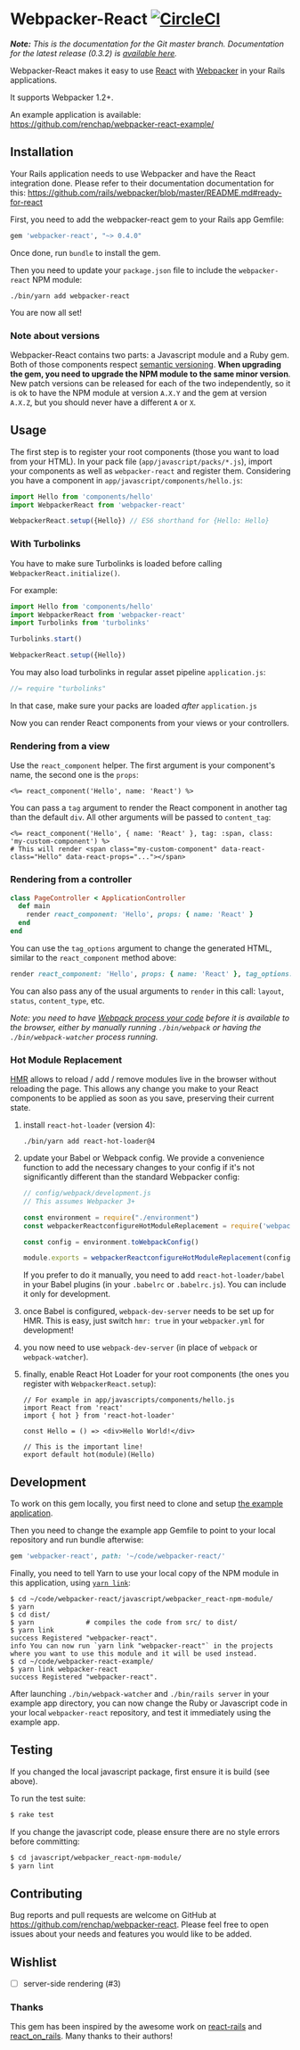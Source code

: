 # Webpacker-React [![CircleCI](https://circleci.com/gh/renchap/webpacker-react.svg?style=svg)](https://circleci.com/gh/renchap/webpacker-react)

*__Note:__ This is the documentation for the Git master branch. Documentation for the latest release (0.3.2) is [available here](https://github.com/renchap/webpacker-react/tree/v0.3.2).*

Webpacker-React makes it easy to use [React](https://facebook.github.io/react/) with [Webpacker](https://github.com/rails/webpacker) in your Rails applications.

It supports Webpacker 1.2+.

An example application is available: https://github.com/renchap/webpacker-react-example/

## Installation

Your Rails application needs to use Webpacker and have the React integration done. Please refer to their documentation documentation for this: https://github.com/rails/webpacker/blob/master/README.md#ready-for-react

First, you need to add the webpacker-react gem to your Rails app Gemfile:

```ruby
gem 'webpacker-react', "~> 0.4.0"
```

Once done, run `bundle` to install the gem.

Then you need to update your `package.json` file to include the `webpacker-react` NPM module:

`./bin/yarn add webpacker-react`

You are now all set!

### Note about versions

Webpacker-React contains two parts: a Javascript module and a Ruby gem. Both of those components respect [semantic versioning](http://semver.org). **When upgrading the gem, you need to upgrade the NPM module to the same minor version**. New patch versions can be released for each of the two independently, so it is ok to have the NPM module at version `A.X.Y` and the gem at version `A.X.Z`, but you should never have a different `A` or `X`.

## Usage

The first step is to register your root components (those you want to load from your HTML).
In your pack file (`app/javascript/packs/*.js`), import your components as well as `webpacker-react` and register them. Considering you have a component in `app/javascript/components/hello.js`:

```javascript
import Hello from 'components/hello'
import WebpackerReact from 'webpacker-react'

WebpackerReact.setup({Hello}) // ES6 shorthand for {Hello: Hello}
```

### With Turbolinks

You have to make sure Turbolinks is loaded before calling `WebpackerReact.initialize()`.

For example:

```javascript
import Hello from 'components/hello'
import WebpackerReact from 'webpacker-react'
import Turbolinks from 'turbolinks'

Turbolinks.start()

WebpackerReact.setup({Hello})
```

You may also load turbolinks in regular asset pipeline `application.js`:

```javascript
//= require "turbolinks"
```

In that case, make sure your packs are loaded *after* `application.js`

Now you can render React components from your views or your controllers.

### Rendering from a view

Use the `react_component` helper. The first argument is your component's name, the second one is the `props`:

```erb
<%= react_component('Hello', name: 'React') %>
```

You can pass a `tag` argument to render the React component in another tag than the default `div`. All other arguments will be passed to `content_tag`:

```erb
<%= react_component('Hello', { name: 'React' }, tag: :span, class: 'my-custom-component') %>
# This will render <span class="my-custom-component" data-react-class="Hello" data-react-props="..."></span>
```

### Rendering from a controller

```rb
class PageController < ApplicationController
  def main
    render react_component: 'Hello', props: { name: 'React' }
  end
end
```

You can use the `tag_options` argument to change the generated HTML, similar to the `react_component` method above:

```rb
render react_component: 'Hello', props: { name: 'React' }, tag_options: { tag: :span, class: 'my-custom-component' }
```

You can also pass any of the usual arguments to `render` in this call: `layout`, `status`, `content_type`, etc.

*Note: you need to have [Webpack process your code](https://github.com/rails/webpacker#binstubs) before it is available to the browser, either by manually running `./bin/webpack` or having the `./bin/webpack-watcher` process running.*

### Hot Module Replacement

[HMR](https://webpack.js.org/concepts/hot-module-replacement/) allows to reload / add / remove modules live in the browser without
reloading the page. This allows any change you make to your React components to be applied as soon as you save,
preserving their current state.

1. install `react-hot-loader` (version 4):
      ```
      ./bin/yarn add react-hot-loader@4
      ```

2. update your Babel or Webpack config. We provide a convenience function to add the necessary changes to your config if it's not significantly different than the standard Webpacker config:
      ```js
      // config/webpack/development.js
      // This assumes Webpacker 3+

      const environment = require("./environment")
      const webpackerReactconfigureHotModuleReplacement = require('webpacker-react/configure-hot-module-replacement')

      const config = environment.toWebpackConfig()

      module.exports = webpackerReactconfigureHotModuleReplacement(config)
      ```

      If you prefer to do it manually, you need to add `react-hot-loader/babel` in your Babel plugins (in your `.babelrc` or `.babelrc.js`). You can include it only for development.

3. once Babel is configured, `webpack-dev-server` needs to be set up for HMR. This is easy, just switch `hmr: true` in your `webpacker.yml` for development!

4. you now need to use `webpack-dev-server` (in place of `webpack` or `webpack-watcher`).

5. finally, enable React Hot Loader for your root components (the ones you register with `WebpackerReact.setup`):
    ```es6
    // For example in app/javascripts/components/hello.js
    import React from 'react'
    import { hot } from 'react-hot-loader'

    const Hello = () => <div>Hello World!</div>

    // This is the important line!
    export default hot(module)(Hello)
    ```

## Development

To work on this gem locally, you first need to clone and setup [the example application](https://github.com/renchap/webpacker-react-example).

Then you need to change the example app Gemfile to point to your local repository and run bundle afterwise:

```ruby
gem 'webpacker-react', path: '~/code/webpacker-react/'
```

Finally, you need to tell Yarn to use your local copy of the NPM module in this application, using [`yarn link`](https://yarnpkg.com/en/docs/cli/link):

```
$ cd ~/code/webpacker-react/javascript/webpacker_react-npm-module/
$ yarn
$ cd dist/
$ yarn             # compiles the code from src/ to dist/
$ yarn link
success Registered "webpacker-react".
info You can now run `yarn link "webpacker-react"` in the projects where you want to use this module and it will be used instead.
$ cd ~/code/webpacker-react-example/
$ yarn link webpacker-react
success Registered "webpacker-react".
```

After launching `./bin/webpack-watcher` and `./bin/rails server` in your example app directory, you can now change the Ruby or Javascript code in your local `webpacker-react` repository, and test it immediately using the example app.

## Testing

If you changed the local javascript package, first ensure it is build (see above).

To run the test suite:

```sh
$ rake test
```

If you change the javascript code, please ensure there are no style errors before committing:

```sh
$ cd javascript/webpacker_react-npm-module/
$ yarn lint
```

## Contributing

Bug reports and pull requests are welcome on GitHub at https://github.com/renchap/webpacker-react.
Please feel free to open issues about your needs and features you would like to be added.

## Wishlist

- [ ] server-side rendering (#3)

### Thanks

This gem has been inspired by the awesome work on [react-rails](https://github.com/reactjs/react-rails) and [react_on_rails](https://github.com/shakacode/react_on_rails/). Many thanks to their authors!
